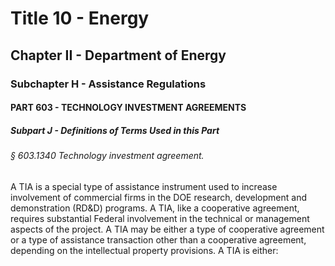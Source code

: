 
# Title 10 - Energy
## Chapter II - Department of Energy
### Subchapter H - Assistance Regulations
#### PART 603 - TECHNOLOGY INVESTMENT AGREEMENTS
##### Subpart J - Definitions of Terms Used in this Part
###### § 603.1340 Technology investment agreement.

A TIA is a special type of assistance instrument used to increase involvement of commercial firms in the DOE research, development and demonstration (RD&D) programs. A TIA, like a cooperative agreement, requires substantial Federal involvement in the technical or management aspects of the project. A TIA may be either a type of cooperative agreement or a type of assistance transaction other than a cooperative agreement, depending on the intellectual property provisions. A TIA is either:
